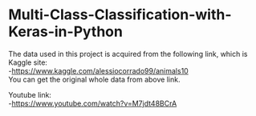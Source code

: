 # Multi-Class-Classification-with-Keras-in-Python

The data used in this project is acquired from the following link, which is Kaggle site: <br />
-https://www.kaggle.com/alessiocorrado99/animals10 <br />
You can get the original whole data from above link.

Youtube link: <br />
-https://www.youtube.com/watch?v=M7jdt48BCrA
